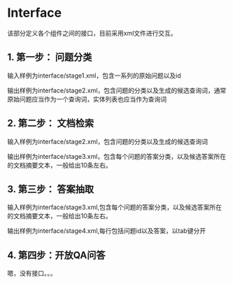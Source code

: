 ﻿# Interface

该部分定义各个组件之间的接口，目前采用xml文件进行交互。


## 1. 第一步： 问题分类 ##

输入样例为interface/stage1.xml，包含一系列的原始问题以及id

输出样例为interface/stage2.xml，包含问题的分类以及生成的候选查询词，通常原始问题应当作为一个查询词，实体列表也应当作为查询词
    

## 2. 第二步： 文档检索 ##

输入样例为interface/stage2.xml，包含问题的分类以及生成的候选查询词

输出样例为interface/stage3.xml，包含每个问题的答案分类，以及候选答案所在的文档摘要文本，一般给出10条左右。


## 3. 第三步： 答案抽取 ##

输入样例为interface/stage3.xml,包含每个问题的答案分类，以及候选答案所在的文档摘要文本，一般给出10条左右。

输出样例为interface/stage4.xml,每行包括问题id以及答案，以tab键分开


## 4. 第四步：开放QA问答 ##

嗯，没有接口。。。
